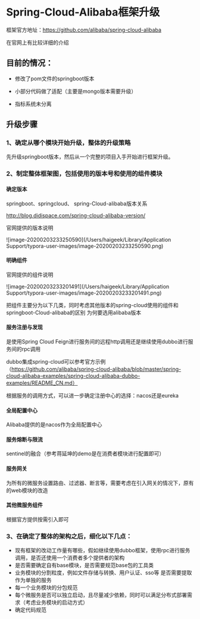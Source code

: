 # Spring-Cloud-Alibaba框架升级

框架官方地址：https://github.com/alibaba/spring-cloud-alibaba

在官网上有比较详细的介绍

## 目前的情况：

- 修改了pom文件的springboot版本
- 小部分代码做了适配（主要是mongo版本需要升级）

- 指标系统未分离

## 升级步骤

### 1、确定从哪个模块开始升级，整体的升级策略

先升级springboot版本，然后从一个完整的项目入手开始进行框架升级。

### 2、制定整体框架图，包括使用的版本号和使用的组件模块

#### 确定版本

springboot、springcloud、 spring-Cloud-alibaba版本关系

http://blog.didispace.com/spring-cloud-alibaba-version/

官网提供的版本说明

![image-20200203233250590](/Users/haigeek/Library/Application Support/typora-user-images/image-20200203233250590.png)

#### 明确组件

官网提供的组件说明

![image-20200203233201491](/Users/haigeek/Library/Application Support/typora-user-images/image-20200203233201491.png)

把组件主要分为以下几类，同时考虑其他版本的spring-cloud使用的组件和springboot-Cloud-alibaba的区别 为何要选用alibaba版本

#### 服务注册与发现

是使用Spring Cloud Feign进行服务间的远程http调用还是继续使用dubbo进行服务间的rpc调用

dubbo集成spring-cloud可以参考官方示例（https://github.com/alibaba/spring-cloud-alibaba/blob/master/spring-cloud-alibaba-examples/spring-cloud-alibaba-dubbo-examples/README_CN.md）

根据服务的调用方式，可以进一步确定注册中心的选择：nacos还是eureka

#### 全局配置中心

Alibaba提供的是nacos作为全局配置中心

#### 服务熔断与限流

sentinel的融合（参考蒋延坤的demo是在消费者模块进行配置即可）

#### 服务网关

为所有的微服务设置路由、过滤器、断言等，需要考虑在引入网关的情况下，原有的web模块的改造

#### 其他微服务组件

根据官方提供按需引入即可

### 3、在确定了整体的架构之后，细化以下几点：

- 现有框架的改动工作量有哪些，假如继续使用dubbo框架，使用rpc进行服务调用，是否还使用一个消费者多个提供者的架构
-  是否需要确定自有base模块，是否需要规范base包的工具类
- 业务模块的分割粒度，例如文件存储与转换、用户认证、sso等 是否需要提取作为单独的服务
- 每一个业务模块的分包规范
- 每个微服务是否可以独立启动，且尽量减少依赖，同时可以满足分布式部署需求（考虑业务模块的启动方式）
- 确定代码规范